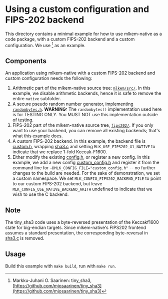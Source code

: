 [//]: # (SPDX-License-Identifier: CC-BY-4.0)

# Using a custom configuration and FIPS-202 backend

This directory contains a minimal example for how to use mlkem-native as a code package, with a custom FIPS-202
backend and a custom configuration. We use [^tiny_sha3] as an example.

## Components

An application using mlkem-native with a custom FIPS-202 backend and custom configuration needs the following:

1. Arithmetic part of the mlkem-native source tree: [`mlkem/src/`](../../mlkem/src). In this example, we disable arithmetic
   backends, hence it is safe to remove the entire `native` subfolder.
2. A secure pseudo random number generator, implementing [`randombytes.h`](../../mlkem/src/randombytes.h). **WARNING:** The
   `randombytes()` implementation used here is for TESTING ONLY. You MUST NOT use this implementation outside of testing.
3. FIPS-202 part of the mlkem-native source tree, [`fips202/`](../../mlkem/src/fips202). If you only want to use your backend,
   you can remove all existing backends; that's what this example does.
4. A custom FIPS-202 backend. In this example, the backend file is
   [custom.h](mlkem_native/mlkem/src/fips202/native/custom/custom.h), wrapping
   [sha3.c](mlkem_native/mlkem/src/fips202/native/custom/src/sha3.c) and setting `MLK_USE_FIPS202_X1_NATIVE` to indicate that we
   replace 1-fold Keccak-F1600.
5. Either modify the existing [config.h](mlkem_native/mlkem/src/config.h), or register a new config. In this example, we add
   a new config [custom_config.h](mlkem_native/custom_config.h) and register it from the command line for
   `-DMLK_CONFIG_FILE="custom_config.h"` -- no further changes to the build are needed. For the sake of
   demonstration, we set a custom namespace. We set `MLK_CONFIG_FIPS202_BACKEND_FILE` to point to our custom FIPS-202
   backend, but leave `MLK_CONFIG_USE_NATIVE_BACKEND_ARITH` undefined to indicate that we wish to use the C backend.

## Note

The tiny_sha3 code uses a byte-reversed presentation of the Keccakf1600 state for big-endian targets. Since
mlkem-native's FIPS202 frontend assumes a standard presentation, the corresponding byte-reversal in
[sha3.c](mlkem_native/mlkem/src/fips202/native/custom/src/sha3.c) is removed.

## Usage

Build this example with `make build`, run with `make run`.

<!--- bibliography --->
[^tiny_sha3]: Markku-Juhani O. Saarinen: tiny_sha3, [https://github.com/mjosaarinen/tiny_sha3](https://github.com/mjosaarinen/tiny_sha3)
